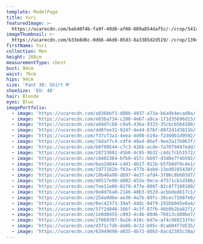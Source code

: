 ```yaml
---
template: ModelPage
title: Yuri
featuredImage: >-
  https://ucarecdn.com/bab40f4b-fa9f-49d8-af08-089a854daf5c/-/crop/541x187/2,0/-/preview/
imageThumbnail: >-
  https://ucarecdn.com/b33e8d6c-0d66-46d0-85d3-8a3385d2d519/-/crop/1394x1943/174,0/-/preview/
firstName: Yuri
collection: Men
height: 168cm
measurementType: chest
bust: 94cm
waist: 76cm
hips: 94cm
size: 'Pant 30: Shirt M'
shoeSize: 'EU: 40'
hair: Blonde
eyes: Blue
imagePortfolio:
  - image: 'https://ucarecdn.com/a836bbf1-d80b-4037-a73a-b6a9b4ecad8a/'
  - image: 'https://ucarecdn.com/e03ba734-c280-4e67-a9ca-1f1d35696d13/'
  - image: 'https://ucarecdn.com/a84d7c68-c9a9-436a-9333-35cbcb564100/'
  - image: 'https://ucarecdn.com/dd8fee31-924f-4e44-87bf-80f2d1d3811b/'
  - image: 'https://ucarecdn.com/f37cf3a1-4eea-4d90-b19a-f2d49b1d9592/'
  - image: 'https://ucarecdn.com/74daf7c4-cdf4-40a4-86ef-9ee2a17b063f/'
  - image: 'https://ucarecdn.com/b8f09544-c7c3-426b-acde-7a7079497edd/'
  - image: 'https://ucarecdn.com/28733001-45b6-4c95-9b32-c4dc7cb51572/'
  - image: 'https://ucarecdn.com/c8402364-bfb0-457c-b697-d3d8e7f4b592/'
  - image: 'https://ucarecdn.com/bea24844-c4d1-4617-911b-b5fb8df0c4e1/'
  - image: 'https://ucarecdn.com/1977162b-f63a-477b-8abd-13ed0105438f/'
  - image: 'https://ucarecdn.com/18b46a98-db97-4e37-afd4-3f86c8b603d7/'
  - image: 'https://ucarecdn.com/48517e90-d002-452e-9eca-47571cb1d386/'
  - image: 'https://ucarecdn.com/7ee11e06-82f8-477e-808f-82c4f7188100/'
  - image: 'https://ucarecdn.com/0e0d76a0-2146-48b3-952d-acbbded817c1/'
  - image: 'https://ucarecdn.com/254a9d6e-ae30-4a7b-80fc-38cec71687e8/'
  - image: 'https://ucarecdn.com/0ec42371-39af-4ddc-84f9-292bb045e8a4/'
  - image: 'https://ucarecdn.com/5ff2d846-166f-4c3f-87fb-46b9b2ba82f1/'
  - image: 'https://ucarecdn.com/1e0d0455-c093-4c4b-80d6-76813cd80be7/'
  - image: 'https://ucarecdn.com/2f060307-9a26-410c-bd7e-af4c969233f4/'
  - image: 'https://ucarecdn.com/d371c7db-de8b-4c32-b05c-0ca604f7d535/'
  - image: 'https://ucarecdn.com/63949698-a035-4b72-8863-8acd2385c38a/'
---
```


